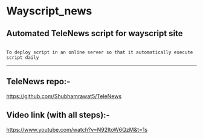 # Wayscript_news

## Automated TeleNews script for wayscript site

```

To deploy script in an online server so that it automatically execute script daily

```



<hr>



## TeleNews repo:-

https://github.com/Shubhamrawat5/TeleNews



## Video link (with all steps):- 
https://www.youtube.com/watch?v=N92ItoW6QzM&t=1s
